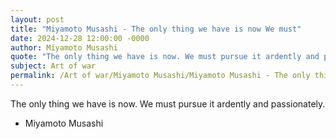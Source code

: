 ```yaml
---
layout: post
title: "Miyamoto Musashi - The only thing we have is now We must"
date: 2024-12-28 12:00:00 -0000
author: Miyamoto Musashi
quote: "The only thing we have is now. We must pursue it ardently and passionately."
subject: Art of war
permalink: /Art of war/Miyamoto Musashi/Miyamoto Musashi - The only thing we have is now We must
---
```


The only thing we have is now. We must pursue it ardently and passionately.

- Miyamoto Musashi

